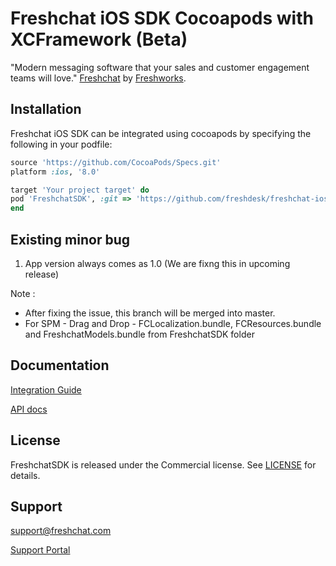 Freshchat iOS SDK Cocoapods with XCFramework (Beta)
===================================================

"Modern messaging software that your sales and customer engagement teams will love." [Freshchat](http://www.freshchat.com) by [Freshworks](https://www.freshworks.com).

## Installation
Freshchat iOS SDK can be integrated using cocoapods by specifying the following in your podfile:

```ruby
source 'https://github.com/CocoaPods/Specs.git'
platform :ios, '8.0'

target 'Your project target' do
pod 'FreshchatSDK', :git => 'https://github.com/freshdesk/freshchat-ios', :branch => 'cocoapods_xcframework'
end
```


## Existing minor bug 
1. App version always comes as 1.0 (We are fixng this in upcoming release)



Note : 
- After fixing the issue, this branch will be merged into master. 
- For SPM - Drag and Drop - FCLocalization.bundle, FCResources.bundle and FreshchatModels.bundle from FreshchatSDK folder

## Documentation
[Integration Guide](https://support.freshchat.com/support/solutions/articles/50000000048-freshchat-ios-sdk-integration-steps) 

[API docs](http://cocoadocs.org/docsets/FreshchatSDK)

## License
FreshchatSDK is released under the Commercial license. See [LICENSE](https://github.com/freshdesk/freshchat-ios/blob/master/FreshchatSDK/LICENSE) for details.

## Support
[support@freshchat.com](mailto:support@freshchat.com)

[Support Portal](https://support.freshchat.com)
